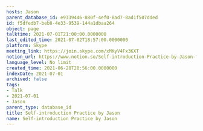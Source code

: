 ```yaml
---
hosts: Jason
parent_database_id: e9339446-880f-4ef0-8ad7-8ad1f507dded
id: f5dfedb7-beb8-4e33-9539-144a1dbaa264
object: page
talktime: 2021-07-01T21:00:00.0000000
last_edited_time: 2021-07-02T18:57:00.0000000
platform: Skype
meeting_link: https://join.skype.com/xMKyV4Fx3KXT
notion_url: https://www.notion.so/Self-introduction-Practice-by-Jason-f5dfedb7beb84e339539144a1dbaa264
language_level: No limit
created_time: 2021-06-28T20:56:00.0000000
indexDate: 2021-07-01
archived: false
tags:
- Talk
- 2021-07-01
- Jason
parent_type: database_id
title: Self-introduction Practice by Jason
name: Self-introduction Practice by Jason
---
```







